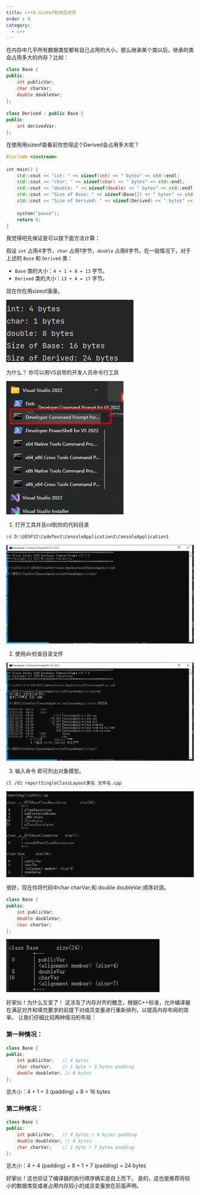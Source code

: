 ```yaml
---
title: c++8.sizeof和内存对齐
order : 8
category:
  - c++
---
```

<ChatMessage avatar="../../../assets/emoji/hx.png" :avatarWidth="40" >
在内存中几乎所有数据类型都有自己占用的大小，那么继承某个类以后，继承的类会占用多大的内存？比如：
</ChatMessage>

```cpp
class Base {
public:
    int publicVar;
    char charVar;
    double doubleVar;
};

class Derived : public Base {
public:
    int derivedVar;
};
```

<ChatMessage avatar="../../../assets/emoji/dsyj.png" :avatarWidth="40" alignLeft>
在使用用sizeof查看前你觉得这个Derived会占用多大呢？
</ChatMessage>

```cpp
#include <iostream>

int main() {
    std::cout << "int: " << sizeof(int) << " bytes" << std::endl;
    std::cout << "char: " << sizeof(char) << " bytes" << std::endl;
    std::cout << "double: " << sizeof(double) << " bytes" << std::endl;
    std::cout << "Size of Base: " << sizeof(Base{}) << " bytes" << std::endl;
    std::cout << "Size of Derived: " << sizeof(Derived) << " bytes" << std::endl;

    system("pause");
    return 0;
}
```

<ChatMessage avatar="../../../assets/emoji/hx.png" :avatarWidth="40" >
我觉得吧先保证是可以按下面方法计算：
</ChatMessage>

假设 `int` 占用4字节，`char` 占用1字节，`double` 占用8字节。在一般情况下，对于上述的 `Base` 和 `Derived` 类：

- `Base` 类的大小：`4 + 1 + 8 = 13` 字节。
- `Derived` 类的大小：`13 + 4 = 17` 字节。

<ChatMessage avatar="../../../assets/emoji/new1.png" :avatarWidth="40" alignLeft>
现在你在用sizeof康康。
</ChatMessage>

![](..%2Fassets%2Fsizeofalign.png)

<ChatMessage avatar="../../../assets/emoji/hx.png" :avatarWidth="40" >
为什么？
</ChatMessage>

<ChatMessage avatar="../../../assets/emoji/new1.png" :avatarWidth="40" alignLeft>
你可以用VS自带的开发人员命令行工具
</ChatMessage>

![](..%2F..%2F..%2Funreal%2Fassets%2Fvscmd.jpg)

1. 打开工具并且cd到你的代码目录

```bash
cd D:\UE5PJ2\CodeTest\ConsoleApplication1\ConsoleApplication1
```
![](..%2F..%2F..%2Funreal%2Fassets%2Fcdcode.png)

2. 使用dir检查目录文件

![](..%2F..%2F..%2Funreal%2Fassets%2Fcdcodedircheck.png)

3. 输入命令 即可列出对象模型。

```bash
cl /d1 reportSingleClassLayout类名 文件名.cpp
```

![](..%2F..%2F..%2Funreal%2Fassets%2Fnckj.jpg)

<ChatMessage avatar="../../../assets/emoji/new1.png" :avatarWidth="40" alignLeft>
很好，现在你将代码中char charVar;和 double doubleVar;顺序对调。
</ChatMessage>

```cpp
class Base {
public:
    int publicVar;
    double doubleVar;
    char charVar;
};
```
![](..%2F..%2F..%2Funreal%2Fassets%2Fsizeof24.png)

<ChatMessage avatar="../../../assets/emoji/hx.png" :avatarWidth="40" >
好家伙！为什么又变了！
</ChatMessage>

<ChatMessage avatar="../../../assets/emoji/new1.png" :avatarWidth="40" alignLeft>
这涉及了内存对齐的概念，根据C++标准，允许编译器在满足对齐和填充要求的前提下对成员变量进行重新排列，以提高内存布局的效率。
让我们仔细比较两种情况的布局：
</ChatMessage>


### 第一种情况：

```cpp
class Base {
public:
    int publicVar;   // 4 bytes
    char charVar;    // 1 byte + 3 bytes padding
    double doubleVar; // 8 bytes
};
```

总大小：4  + 1 + 3 (padding) + 8 = 16 bytes

### 第二种情况：

```cpp
class Base {
public:
    int publicVar;   // 4 bytes + 4 bytes padding
    double doubleVar; // 8 bytes
    char charVar;    // 1 byte + 7 bytes padding
};
```

总大小：4 + 4 (padding) + 8 + 1 + 7 (padding) = 24 bytes

<ChatMessage avatar="../../../assets/emoji/hx.png" :avatarWidth="40" >
好家伙！这也验证了编译器的执行顺序确实是自上而下。
</ChatMessage>

<ChatMessage avatar="../../../assets/emoji/bqb (2).png" :avatarWidth="40" alignLeft >
是的，这也是推荐将较小的数据类型或者占用内存较小的成员变量放在前面声明。
</ChatMessage>
